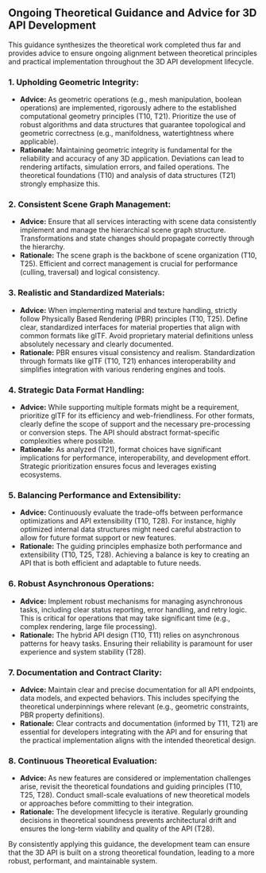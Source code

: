 ## Ongoing Theoretical Guidance and Advice for 3D API Development

This guidance synthesizes the theoretical work completed thus far and provides advice to ensure ongoing alignment between theoretical principles and practical implementation throughout the 3D API development lifecycle.

### 1. Upholding Geometric Integrity:

*   **Advice:** As geometric operations (e.g., mesh manipulation, boolean operations) are implemented, rigorously adhere to the established computational geometry principles (T10, T21). Prioritize the use of robust algorithms and data structures that guarantee topological and geometric correctness (e.g., manifoldness, watertightness where applicable).
*   **Rationale:** Maintaining geometric integrity is fundamental for the reliability and accuracy of any 3D application. Deviations can lead to rendering artifacts, simulation errors, and failed operations. The theoretical foundations (T10) and analysis of data structures (T21) strongly emphasize this.

### 2. Consistent Scene Graph Management:

*   **Advice:** Ensure that all services interacting with scene data consistently implement and manage the hierarchical scene graph structure. Transformations and state changes should propagate correctly through the hierarchy.
*   **Rationale:** The scene graph is the backbone of scene organization (T10, T25). Efficient and correct management is crucial for performance (culling, traversal) and logical consistency.

### 3. Realistic and Standardized Materials:

*   **Advice:** When implementing material and texture handling, strictly follow Physically Based Rendering (PBR) principles (T10, T25). Define clear, standardized interfaces for material properties that align with common formats like glTF. Avoid proprietary material definitions unless absolutely necessary and clearly documented.
*   **Rationale:** PBR ensures visual consistency and realism. Standardization through formats like glTF (T10, T21) enhances interoperability and simplifies integration with various rendering engines and tools.

### 4. Strategic Data Format Handling:

*   **Advice:** While supporting multiple formats might be a requirement, prioritize glTF for its efficiency and web-friendliness. For other formats, clearly define the scope of support and the necessary pre-processing or conversion steps. The API should abstract format-specific complexities where possible.
*   **Rationale:** As analyzed (T21), format choices have significant implications for performance, interoperability, and development effort. Strategic prioritization ensures focus and leverages existing ecosystems.

### 5. Balancing Performance and Extensibility:

*   **Advice:** Continuously evaluate the trade-offs between performance optimizations and API extensibility (T10, T28). For instance, highly optimized internal data structures might need careful abstraction to allow for future format support or new features.
*   **Rationale:** The guiding principles emphasize both performance and extensibility (T10, T25, T28). Achieving a balance is key to creating an API that is both efficient and adaptable to future needs.

### 6. Robust Asynchronous Operations:

*   **Advice:** Implement robust mechanisms for managing asynchronous tasks, including clear status reporting, error handling, and retry logic. This is critical for operations that may take significant time (e.g., complex rendering, large file processing).
*   **Rationale:** The hybrid API design (T10, T11) relies on asynchronous patterns for heavy tasks. Ensuring their reliability is paramount for user experience and system stability (T28).

### 7. Documentation and Contract Clarity:

*   **Advice:** Maintain clear and precise documentation for all API endpoints, data models, and expected behaviors. This includes specifying the theoretical underpinnings where relevant (e.g., geometric constraints, PBR property definitions).
*   **Rationale:** Clear contracts and documentation (informed by T11, T21) are essential for developers integrating with the API and for ensuring that the practical implementation aligns with the intended theoretical design.

### 8. Continuous Theoretical Evaluation:

*   **Advice:** As new features are considered or implementation challenges arise, revisit the theoretical foundations and guiding principles (T10, T25, T28). Conduct small-scale evaluations of new theoretical models or approaches before committing to their integration.
*   **Rationale:** The development lifecycle is iterative. Regularly grounding decisions in theoretical soundness prevents architectural drift and ensures the long-term viability and quality of the API (T28).

By consistently applying this guidance, the development team can ensure that the 3D API is built on a strong theoretical foundation, leading to a more robust, performant, and maintainable system.